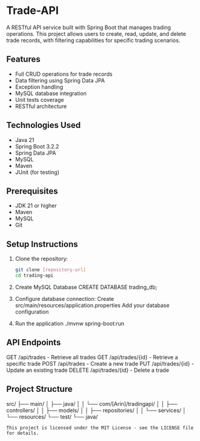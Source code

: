 # Trade-API

A RESTful API service built with Spring Boot that manages trading operations. This project allows users to create, read, update, and delete trade records, with filtering capabilities for specific trading scenarios.

## Features

- Full CRUD operations for trade records
- Data filtering using Spring Data JPA
- Exception handling
- MySQL database integration
- Unit tests coverage
- RESTful architecture

## Technologies Used

- Java 21
- Spring Boot 3.2.2
- Spring Data JPA
- MySQL
- Maven
- JUnit (for testing)

## Prerequisites

- JDK 21 or higher
- Maven
- MySQL
- Git

## Setup Instructions

1. Clone the repository:
   ```bash
   git clone [repository-url]
   cd trading-api

2. Create MySQL Database
CREATE DATABASE trading_db;


3. Configure database connection:
Create src/main/resources/application.properties
Add your database configuration

4. Run the application
   ./mvnw spring-boot:run

## API Endpoints

GET /api/trades - Retrieve all trades
GET /api/trades/{id} - Retrieve a specific trade
POST /api/trades - Create a new trade
PUT /api/trades/{id} - Update an existing trade
DELETE /api/trades/{id} - Delete a trade

## Project Structure
src/
├── main/
│   ├── java/
│   │   └── com/[Arin]/tradingapi/
│   │       ├── controllers/
│   │       ├── models/
│   │       ├── repositories/
│   │       └── services/
│   └── resources/
└── test/
    └── java/


    This project is licensed under the MIT License - see the LICENSE file for details.
    
   
